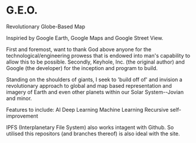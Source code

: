 # G.E.O.
Revolutionary Globe-Based Map

Inspiried by Google Earth, Google Maps and Google Street View.

First and foremost, want to thank God above anyone for the technological/engineering prowess that is endowed into man's capability to allow this to be possible. Secondly, Keyhole, Inc. (the original author) and Google (the developer) for the inception and program to build.

Standing on the shoulders of giants, I seek to 'build off of' and invision a revolutionary approach to global and map based representation and imagery of Earth and even other planets within our Solar System--Jovian and minor.

Features to include: 
AI
Deep Learning
Machine Learning
Recursive self-improvement

IPFS (Interplanetary File System) also works intagent with Github. So utilised this repositors (and branches thereof) is also ideal with the site.
